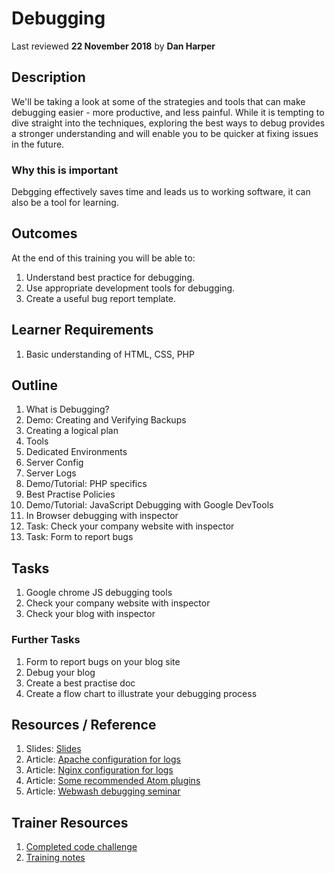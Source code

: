 # Debugging
Last reviewed **22 November 2018** by **Dan Harper**

## Description
We'll be taking a look at some of the strategies and tools that can make debugging easier - more productive, and less painful. While it is tempting to dive straight into the techniques, exploring the best ways to debug provides a stronger understanding and will enable you to be quicker at fixing issues in the future.   

### Why this is important
Debgging effectively saves time and leads us to working software, it can also be a tool for learning.

## Outcomes

At the end of this training you will be able to:
1. Understand best practice for debugging.
1. Use appropriate development tools for debugging.
1. Create a useful bug report template.

## Learner Requirements

1. Basic understanding of HTML, CSS, PHP

## Outline

1. What is Debugging?
1. Demo: Creating and Verifying Backups
1. Creating a logical plan
1. Tools
1. Dedicated Environments
1. Server Config
1. Server Logs
1. Demo/Tutorial: PHP specifics
1. Best Practise Policies
1. Demo/Tutorial: JavaScript Debugging with Google DevTools
1. In Browser debugging with inspector
1. Task: Check your company website with inspector
1. Task: Form to report bugs

## Tasks
1. Google chrome JS debugging tools
1. Check your company website with inspector
1. Check your blog with inspector

### Further Tasks
1. Form to report bugs on your blog site
1. Debug your blog
1. Create a best practise doc
1. Create a flow chart to illustrate your debugging process

## Resources / Reference
1. Slides: [Slides](https://docs.google.com/presentation/d/14jrEmastWeUkI67XktiTBz1KIWhZk7ltJILYQM18Seg/edit?usp=sharing)
1. Article: [Apache configuration for logs](https://www.sitepoint.com/configuring-web-logs-apache/)
1. Article: [Nginx configuration for logs](http://nginx.org/en/docs/debugging_log.html)
1. Article: [Some recommended Atom plugins](https://mark.ie/blog/web-development/my-atom-packages)
1. Article: [Webwash debugging seminar](https://www.youtube.com/watch?v=yi8WZQIxpqY)

## Trainer Resources
1. [Completed code challenge](#)
1. [Training notes](#)
